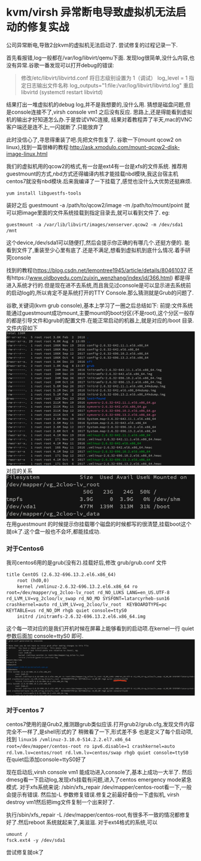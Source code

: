 # kvm/virsh 异常断电导致虚拟机无法启动的修复实战

公司异常断电,导致2台kvm的虚拟机无法启动了.
尝试修复的过程记录一下.

首先看报错,log一般都在/var/log/libvirt/qemu下面.
发现log很简单,没什么内容,也没有异常.谷歌一番发现可以打开debug的错误:
>修改/etc/libvirt/libvirtd.conf
>将日志级别设置为 1（调试）
>log_level = 1
>指定日志输出文件名称
>log_outputs="1:file:/var/log/libvirt/libvirtd.log"
>重启libvirtd (systemctl restart libvirtd)

结果打出一堆虚拟机的debug log,并不是我想要的,没什么用.
猜想是磁盘问题,但是console连接不了,virsh console vm1 之后没有反应.
思路上,还是得能看到虚拟机的输出才好知道怎么办.于是尝试VNC连接,
结果对着教程弄了半天,mac的VNC客户端还是连不上,一闪就断了.只能放弃了

此时没信心了,寻思得重装了吧.先把文件恢复了.
谷歌一下(mount qcow2 on linux),找到一篇很棒的教程:http://ask.xmodulo.com/mount-qcow2-disk-image-linux.html

我们的虚拟机用的qcow2的格式,有一台是ext4有一台是xfs的文件系统.
推荐用guestmount的方式,nbd方式还得编译内核才能挂载nbd模块,我这台宿主机centos7就没有nbd模块.后来我编译了一下挂载了,感觉也没什么大优势还挺麻烦.
```
yum install libguestfs-tools
```
装好之后 guestmount -a /path/to/qcow2/image -m <device> /path/to/mount/point
就可以把image里面的文件系统挂载到指定目录去,就可以看到文件了.
eg:
```
guestmount -a /var/lib/libvirt/images/xenserver.qcow2 -m /dev/sda1 /mnt
```
这个device,/dev/sda1可以随便打,然后会提示你正确的有哪几个.还挺方便的.
能看到文件了,重装至少心里有底了.还是不满足,想看到虚拟机到底什么情况.着手研究console

找到的教程(https://blog.csdn.net/lemontree1945/article/details/80461037 还有https://www.oldboyedu.com/zuixin_wenzhang/index/id/366.html) 都是得进入系统才行的.但是现在进不去系统,而且我见过console是可以显示进去系统前的启动log的,所以肯定不是系统打开的TTY Console.那么猜测就是Grub的问题了.

谷歌,关键词(kvm grub console),基本上学习了一圈之后总结如下:
前提:文件系统能通过guestmount成功mount,主要mount的boot分区(不是root),这个分区一般存的都是引导文件和grub的配置文件.在能正常启动的机器上,就是对应的/boot 目录.文件内容如下
![](media/15652431791895/15652448513923.jpg)
对应的关系
![](media/15652431791895/15652449131835.jpg)
在用guestmount 的时候提示你挂载哪个磁盘的时候都写的很清楚,挂载boot这个就ok了.这个盘一般也不会坏,都能挂成功.

### 对于Centos6
我司centos6用的是grub(没有2).挂载好后,修改 grub/grub.conf 文件
```
title CentOS (2.6.32-696.13.2.el6.x86_64)
	root (hd0,0)
	kernel /vmlinuz-2.6.32-696.13.2.el6.x86_64 ro root=/dev/mapper/vg_2cloo-lv_root rd_NO_LUKS LANG=en_US.UTF-8 rd_LVM_LV=vg_2cloo/lv_swap rd_NO_MD SYSFONT=latarcyrheb-sun16 crashkernel=auto rd_LVM_LV=vg_2cloo/lv_root  KEYBOARDTYPE=pc KEYTABLE=us rd_NO_DM rhgb quiet console=ttyS0
	initrd /initramfs-2.6.32-696.13.2.el6.x86_64.img
```
这个每一项对应的是我们开机时候在屏幕上能够看到的启动项.在kernel一行 quiet参数后面加 console=ttyS0 
即可.![](media/15652431791895/15652451533364.jpg)

### 对于centos 7
centos7使用的是Grub2,推测跟grub类似应该.打开grub2/grub.cfg,发现文件内容完全不一样了,是shell形式的了
稍微看了一下,形式差不多 也是定义了每个启动项,找到
```linux16 /vmlinuz-3.10.0-514.2.2.el7.x86_64 root=/dev/mapper/centos-root ro ipv6.disable=1 crashkernel=auto rd.lvm.lv=centos/root rd.lvm.lv=centos/swap rhgb quiet console=ttyS0```
在quiet后添加console=ttyS0好了

现在启动后,virsh console vm1 能成功进入console了,基本上成功一大半了.
然后dmesg看一下启动log,发现xfs挂载有问题,进入了centos emergency mode紧急模式.
对于xfs系统来说:
/sbin/xfs_repair /dev/mapper/centos-root看一下,一般会提示有错误.
然后加-L 参数修复错误.修复之前最好备份一下虚拟机, virsh destroy vm1然后把img文件复制一个出来好了.

执行/sbin/xfs_repair -L /dev/mapper/centos-root,有很多不一致的情况都修复好了.然后reboot 系统就起来了,美滋滋.
对于ext4格式的系统,可以
```
umount /
fsck.ext4 -y /dev/sda1
```
尝试修复就ok了
